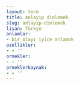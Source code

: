 ```yaml
---
layout: term
title: anlayıp dinlemek
slug: anlayip-dinlemek
lisan: Türkçe
anlamlar:
- bir olayı iyice anlamak
ozellikler:
- - ''
ornekler:
- - ''
orneklerkaynak:
- - ''
---
```

